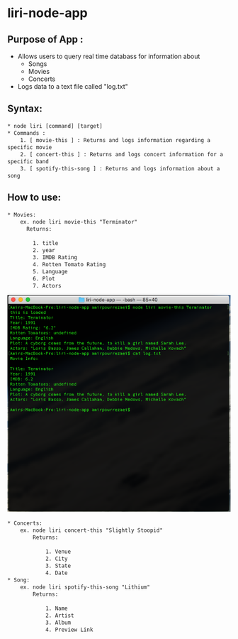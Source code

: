 # liri-node-app

## Purpose of App :

* Allows users to query real time databass for information about
    * Songs
    * Movies
    * Concerts
* Logs data to a text file called "log.txt"

## Syntax: #
    * node liri [command] [target]
    * Commands :
        1. [ movie-this ] : Returns and logs information regarding a specific movie
        2. [ concert-this ] : Returns and logs concert information for a specific band
        3. [ spotify-this-song ] : Returns and logs information about a song
## How to use:
    * Movies:
        ex. node liri movie-this "Terminator"
          Returns:

            1. title
            2. year
            3. IMDB Rating
            4. Rotten Tomato Rating
            5. Language
            6. Plot
            7. Actors
![Movie Image](moviethis.png)


    * Concerts:
        ex. node liri concert-this "Slightly Stoopid"
            Returns:

                1. Venue
                2. City
                3. State
                4. Date
    * Song:
        ex. node liri spotify-this-song "Lithium"
            Returns:

                1. Name
                2. Artist
                3. Album
                4. Preview Link            


            
        



    